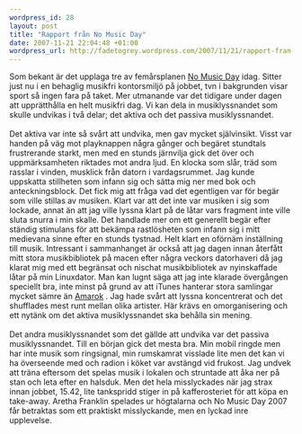 ```yaml
--- 
wordpress_id: 28
layout: post
title: "Rapport från No Music Day"
date: 2007-11-21 22:04:48 +01:00
wordpress_url: http://fadetogrey.wordpress.com/2007/11/21/rapport-fran-no-music-day/
---
```

Som bekant är det upplaga tre av femårsplanen <a title="No Music Day" href="http://www.nomusicday.com/" id="ow8z">No Music Day</a> idag. Sitter just nu i en behaglig musikfri kontorsmiljö på jobbet, tvn i bakgrunden visar sport så ingen fara på taket. Mer utmanande var det tidigare under dagen att upprätthålla en helt musikfri dag. Vi kan dela in musiklyssnandet som skulle undvikas i två delar; det aktiva och det passiva musiklyssnandet.<br /><br />Det aktiva var inte så svårt att undvika, men gav mycket självinsikt. Visst var handen på väg mot playknappen några gånger och begäret stundtals frustrerande starkt, men med en stunds järnvilja gick det över och uppmärksamheten riktades mot andra ljud. En klocka som slår, träd som rasslar i vinden, musklick från datorn i vardagsrummet. Jag kunde uppskatta stillheten som infann sig och sätta mig ner med bok och anteckningsblock. Det fick mig att fråga vad det egentligen var för begär som ville stillas av musiken. Klart var att det inte var musiken i sig som lockade, annat än att jag ville lyssna klart på de låtar vars fragment inte ville sluta snurra i min skalle. Det handlade mer om ett generellt begär efter ständig stimulans för att bekämpa rastlösheten som infann sig i mitt medievana sinne efter en stunds tystnad. Helt klart en oförnäm inställning till musik. Intressant i sammanhanget är också att jag dagen innan återfått mitt stora musikbibliotek på macen efter några veckors datorhaveri då jag klarat mig med ett begränsat och nischat musikbibliotek av nyinskaffade låtar på min Linuxdator. Man kan lugnt säga att jag inte klarade övergången speciellt bra, inte minst på grund av att iTunes hanterar stora samlingar mycket sämre än <a title="Amarok" href="http://amarok.kde.org/" id="nfdl">Amarok</a> . Jag hade svårt att lyssna koncentrerat och det shufflades mest runt mellan olika artister. Här krävs en omorganisering och ett nytänk om det aktiva musiklyssnandet ska behålla sin mening.<br /><br />Det andra musiklyssnandet som det gällde att undvika var det passiva musiklyssnandet. Till en början gick det mesta bra. Min mobil ringde men har inte musik som ringsignal, min rumskamrat visslade lite men det kan vi ha överseende med och radion i köket var avstängd vid frukost. Jag undvek att träna eftersom det spelas musik i lokalen och struntade att åka ner på stan och leta efter en halsduk. Men det hela misslyckades när jag strax innan jobbet, 15.42, lite tankspridd stiger in på kafferosteriet för att köpa en take-away. Aretha Franklin spelades ur högtalarna och No Music Day 2007 får betraktas som ett praktiskt misslyckande, men en lyckad inre upplevelse.<br /><br /><br />
